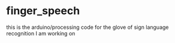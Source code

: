 finger_speech
=============

this is the arduino/processing code for the glove of sign language recognition I am working on